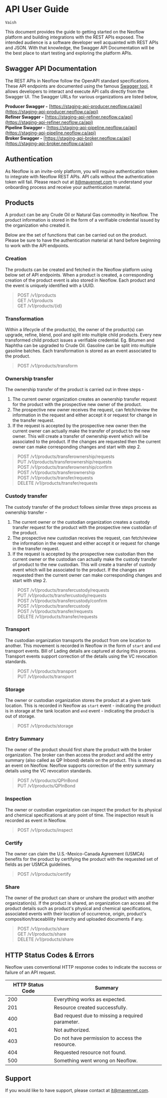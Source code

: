 # API User Guide

`Vaish`

This document provides the guide to getting started on the Neoflow platform and building integrations with the REST APIs exposed. The intended audience is a software developer well acquainted with REST APIs and JSON. With that knowledge, the Swagger API Documentation will be the best place to start testing and exploring the platform APIs.

## Swagger API Documentation

The REST APIs in Neoflow follow the OpenAPI standard specifications. These API endpoints are documented using the famous [Swagger tool](https://swagger.io/), it allows developers to interact and execute API calls directly from the Swagger UI. The Swagger URLs for various organizations are listed below,

**Producer Swagger -** [https://staging-api-producer.neoflow.ca/api](https://staging-api-producer.neoflow.ca/api)  
**Refiner Swagger -** [https://staging-api-refiner.neoflow.ca/api](https://staging-api-refiner.neoflow.ca/api)  
**Pipeline Swagger -** [https://staging-api-pipeline.neoflow.ca/api](https://staging-api-pipeline.neoflow.ca/api)  
**Broker Swagger -** [https://staging-api-broker.neoflow.ca/api](https://staging-api-broker.neoflow.ca/api)  


<!-- https://producer-api.neoflow.ca/api
https://refiner-api.neoflow.ca/api
https://pipeline-api.neoflow.ca/api
https://broker-api.neoflow.ca/api -->

## Authentication

As Neoflow is an invite-only platform, you will require authentication token to integrate with Neoflow REST APIs. API calls without the authentication token will fail. Please reach out at it@mavennet.com to understand your onboarding process and receive your authentication material.

## Products

A product can be any Crude Oil or Natural Gas commodity in Neoflow. The product information is stored in the form of a verifiable credential issued by the organization who created it.

Below are the set of functions that can be carried out on the product. Please be sure to have the authentication material at hand before beginning to work with the API endpoints.

### Creation

The products can be created and fetched in the Neoflow platform using below set of API endpoints. When a product is created, a corresponding creation of the product event is also stored in Neoflow. Each product and the event is uniquely identified with a UUID. 

> POST /v1/products  
> GET /v1/products  
> GET /v1/products/{id}  


### Transformation

Within a lifecycle of the product(s), the owner of the product(s) can upgrade, refine, blend, pool and split into multiple child products. Every new transformed child product issues a verifiable credential. Eg. Bitumen and Naphtha can be upgraded to Crude Oil. Gasoline can be split into multiple gasoline batches. Each transformation is stored as an event associated to the product.

> POST /v1/products/transform

### Ownership transfer

The ownership transfer of the product is carried out in three steps - 
1. The current owner organization creates an ownership transfer request for the product with the prospective new owner of the product.
2. The prospective new owner receives the request, can fetch/review the information in the request and either accept it or request for change in the transfer request.
3. If the request is accepted by the prospective new owner then the current owner can actually make the transfer of product to the new owner. This will create a transfer of ownership event which will be associated to the product. If the changes are requested then the current owner can make corresponding changes and start with step 2.

> POST /v1/products/transferownership/requests  
> PUT /v1/products/transferownership/requests  
> POST /v1/products/transferownership/confirm  
> POST /v1/products/transferownership  
> POST /v1/products/transfer/requests  
> DELETE /v1/products/transfer/requests  

### Custody transfer

The custody transfer of the product follows similar three steps process as ownership transfer - 
1. The current owner or the custodian organization creates a custody transfer request for the product with the prospective new custodian of the product.
2. The prospective new custodian receives the request, can fetch/review the information in the request and either accept it or request for change in the transfer request.
3. If the request is accepted by the prospective new custodian then the current owner or the custodian can actually make the custody transfer of product to the new custodian. This will create a transfer of custody event which will be associated to the product. If the changes are requested then the current owner can make corresponding changes and start with step 2.

> POST /v1/products/transfercustody/requests  
> PUT /v1/products/transfercustody/requests  
> POST /v1/products/transfercustody/confirm  
> POST /v1/products/transfercustody  
> POST /v1/products/transfer/requests  
> DELETE /v1/products/transfer/requests  

### Transport

The custodian organization transports the product from one location to another. This movement is recorded in Neoflow in the form of `start` and `end` transport events. Bill of Lading details are captured at during this process. Transport events support correction of the details using the VC revocation standards. 

> POST /v1/products/transport  
> PUT /v1/products/transport  

### Storage

The owner or custodian organization stores the product at a given tank location. This is recorded in Neoflow as `start` event - indicating the product is in storage at the tank location and `end` event - indicating the product is out of storage.

> POST /v1/products/storage  

### Entry Summary

The owner of the product should first share the product with the broker organization. The broker can then access the product and add the entry summary (also called as QP Inbond) details on the product. This is stored as an event on Neoflow. Neoflow supports correction of the entry summary details using the VC revocation standards.

> POST /v1/products/QPInBond  
> PUT /v1/products/QPInBond  

### Inspection

The owner or custodian organization can inspect the product for its physical and chemical specifications at any point of time. The inspection result is recorded as event in Neoflow.

> POST /v1/products/inspect  

### Certify

The owner can claim the U.S.-Mexico-Canada Agreement (USMCA) benefits for the product by certifying the product with the requested set of fields as per USMCA guidelines. 

> POST /v1/products/certify  

### Share

The owner of the product can share or unshare the product with another organization(s). If the product is shared, an organization can access all the product details such as product's physical and chemical specifications, associated events with their location of occurrence, origin, product's composition/traceablility hierarchy and uploaded documents if any.

> POST /v1/products/share  
> GET /v1/products/share  
> DELETE /v1/products/share  


## HTTP Status Codes & Errors

Neoflow uses conventional HTTP response codes to indicate the success or failure of an API request.

|HTTP Status Code|Summary|
|---|---|
|200| Everything works as expected.|
|201| Resource created successfully.|
|400| Bad request due to missing a required parameter.|
|401| Not authorized.|
|403| Do not have permission to access the resource.|
|404| Requested resource not found.|
|500| Something went wrong on Neoflow.|

## Support

If you would like to have support, please contact at it@mavennet.com.